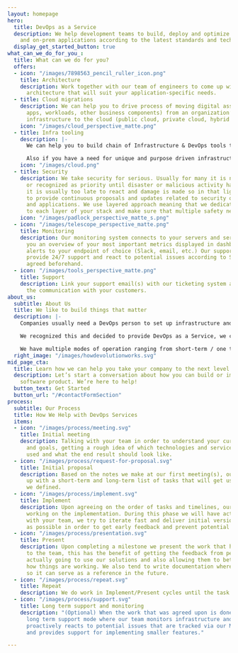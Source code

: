 ```yaml
---
layout: homepage
hero:
  title: DevOps as a Service
  description: We help development teams to build, deploy and optimize Cloud-native
    and on-prem applications according to the latest standards and technologies.
  display_get_started_button: true
what_can_we_do_for_you_:
  title: What can we do for you?
  offers:
  - icon: "/images/7898563_pencil_ruller_icon.png"
    title: Architecture
    description: Work together with our team of engineers to come up with the appropriate
      architecture that will suit your application-specific needs.
  - title: Cloud migrations
    description: We can help you to drive process of moving digital assets (data,
      apps, workloads, other business components) from an organization’s on-premise
      infrastructure to the cloud (public cloud, private cloud, hybrid cloud, multi-cloud).
    icon: "/images/cloud_perspective_matte.png"
  - title: Infra tooling
    description: |-
      We can help you to build chain of Infrastructure & DevOps tools that are needed for running smooth operations & processes - this includes (but not limited to) tools for CI (Continuous Integration) & CD (Continuous Deployment), monitoring, tracing, observability, logging, orchestration, secrets management tools, IaC (Infrastructure as a Code) tools.

      Also if you have a need for unique and purpose driven infrastructure tool we can build it for you.
    icon: "/images/cloud.png"
  - title: Security
    description: We take security for serious. Usually for many it is not important
      or recognized as priority until disaster or malicious activity happens - then
      it is usually too late to react and damage is made so in that light we are here
      to provide continuous proposals and updates related to security of your infrastructure
      and applications. We use layered approach meaning that we dedicate attention
      to each layer of your stack and make sure that multiple safety nets are implemented.
    icon: "/images/padlock_perspective_matte_s.png"
  - icon: "/images/telescope_perspective_matte.png"
    title: Monitoring
    description: Our monitoring system connects to your servers and services, gives
      you an overview of your most important metrics displayed in dashboards and sends
      alerts to your endpoint of choice (Slack, email, etc.) Our support team can
      provide 24/7 support and react to potential issues according to SLAs that are
      agreed beforehand.
  - icon: "/images/tools_perspective_matte.png"
    title: Support
    description: Link your support email(s) with our ticketing system and let us do
      the communication with your customers.
about_us:
  subtitle: About Us
  title: We like to build things that matter
  description: |-
    Companies usually need a DevOps person to set up infrastructure and other tooling in the early phases of development and later on the need for active engagement diminishes until some milestone is reached (beta testing, product launch, etc.) Hiring a DevOps can be a long and painful process since there is a shortage of people with these skills on the market, so finding one can be hard (and expensive), also the need for these services may not always be there.

    We recognized this and decided to provide DevOps as a Service, we consider this is the most suitable way of cooperation for a large number of companies, no matter their size. Our team consists of people with vast experience working in the DevOps, SysOps, Networking and VoIP space. During the time we spent working in companies we recognized patterns in software development and applied that knowledge into making frameworks that allow us to quickly provision environments, set up monitoring and all other tooling needed for active development and running software in production.

    We have multiple modes of operation ranging from short-term / one time jobs to long term support. We are very flexible since we know that every customer has a unique set of requirements and it is our job to accommodate them.
  right_image: "/images/howdevolutionworks.svg"
mid_page_cta:
  title: Learn how we can help you take your company to the next level
  description: Let’s start a conversation about how you can build or improve your
    software product. We’re here to help!
  button_text: Get Started
  button_url: "/#contactFormSection"
process:
  subtitle: Our Process
  title: How We Help with DevOps Services
  items:
  - icon: "/images/process/meeting.svg"
    title: Initial meeting
    description: Talking with your team in order to understand your current position
      and goals, getting a rough idea of which technologies and services are being
      used and what the end result should look like.
  - icon: "/images/process/request-for-proposal.svg"
    title: Initial proposal
    description: Based on the notes we make at our first meeting(s), our team comes
      up with a short-term and long-term list of tasks that will get us to the goals
      we defined.
  - icon: "/images/process/implement.svg"
    title: Implement
    description: Upon agreeing on the order of tasks and timelines, our team starts
      working on the implementation. During this phase we will have active communication
      with your team, we try to iterate fast and deliver initial versions as soon
      as possible in order to get early feedback and prevent potential misunderstandings.
  - icon: "/images/process/presentation.svg"
    title: Present
    description: Upon completing a milestone we present the work that has been done
      to the team, this has the benefit of getting the feedback from people that are
      actually going to use our solutions and also allowing them to better understand
      how things are working. We also tend to write documentation where it is applicable
      so it can serve as a reference in the future.
  - icon: "/images/process/repeat.svg"
    title: Repeat
    description: We do work in Implement/Present cycles until the task list is closed.
  - icon: "/images/process/support.svg"
    title: Long term support and monitoring
    description: "(Optional) When the work that was agreed upon is done, we go into
      long term support mode where our team monitors infrastructure and services,
      proactively reacts to potential issues that are tracked via our Monitoring system
      and provides support for implementing smaller features."

---
```

